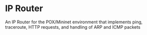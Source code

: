 # IP Router
An IP Router for the POX/Mininet environment that implements ping, traceroute, HTTP requests, and handling of ARP and ICMP packets
